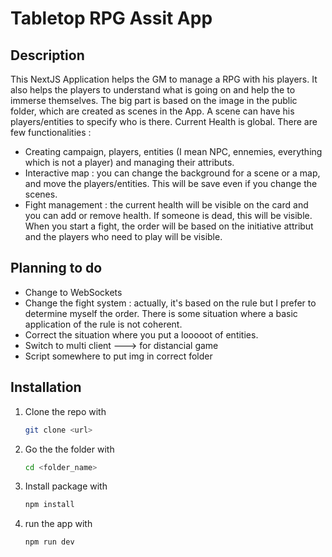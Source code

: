 # Tabletop RPG Assit App

## Description

This NextJS Application helps the GM to manage a RPG with his players.
It also helps the players to understand what is going on and help the to immerse themselves.
The big part is based on the image in the public folder, which are created as scenes in the App. A scene can have his players/entities to specify who is there. Current Health is global.
There are few functionalities : 
- Creating campaign, players, entities (I mean NPC, ennemies, everything which is not a player) and managing their attributs.
- Interactive map : you can change the background for a scene or a map, and move the players/entities. This will be save even if you change the scenes.
- Fight management : the current health will be visible on the card and you can add or remove health. If someone is dead, this will be visible. When you start a fight, the order will be based on the
initiative attribut and the players who need to play will be visible.

## Planning to do 

- Change to WebSockets
- Change the fight system : actually, it's based on the rule but I prefer to determine myself the order. There is some situation where a basic application of the rule is not coherent.
- Correct the situation where you put a looooot of entities.
- Switch to multi client ---> for distancial game
- Script somewhere to put img in correct folder


## Installation 

1. Clone the repo with 
   ```bash
   git clone <url>
2. Go the the folder with
   ```bash
   cd <folder_name>
3. Install package with
   ```bash
   npm install
4. run the app with
   ```bash
   npm run dev
